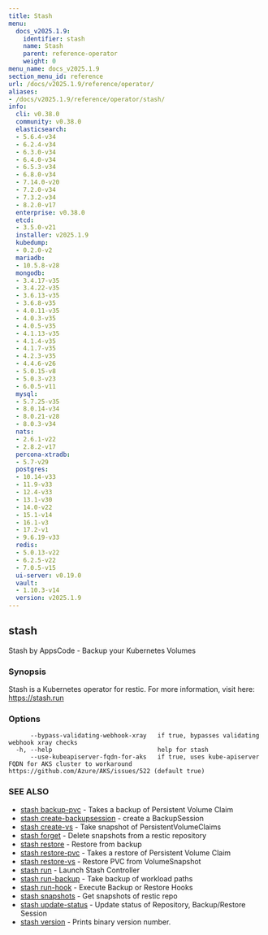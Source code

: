 ```yaml
---
title: Stash
menu:
  docs_v2025.1.9:
    identifier: stash
    name: Stash
    parent: reference-operator
    weight: 0
menu_name: docs_v2025.1.9
section_menu_id: reference
url: /docs/v2025.1.9/reference/operator/
aliases:
- /docs/v2025.1.9/reference/operator/stash/
info:
  cli: v0.38.0
  community: v0.38.0
  elasticsearch:
  - 5.6.4-v34
  - 6.2.4-v34
  - 6.3.0-v34
  - 6.4.0-v34
  - 6.5.3-v34
  - 6.8.0-v34
  - 7.14.0-v20
  - 7.2.0-v34
  - 7.3.2-v34
  - 8.2.0-v17
  enterprise: v0.38.0
  etcd:
  - 3.5.0-v21
  installer: v2025.1.9
  kubedump:
  - 0.2.0-v2
  mariadb:
  - 10.5.8-v28
  mongodb:
  - 3.4.17-v35
  - 3.4.22-v35
  - 3.6.13-v35
  - 3.6.8-v35
  - 4.0.11-v35
  - 4.0.3-v35
  - 4.0.5-v35
  - 4.1.13-v35
  - 4.1.4-v35
  - 4.1.7-v35
  - 4.2.3-v35
  - 4.4.6-v26
  - 5.0.15-v8
  - 5.0.3-v23
  - 6.0.5-v11
  mysql:
  - 5.7.25-v35
  - 8.0.14-v34
  - 8.0.21-v28
  - 8.0.3-v34
  nats:
  - 2.6.1-v22
  - 2.8.2-v17
  percona-xtradb:
  - 5.7-v29
  postgres:
  - 10.14-v33
  - 11.9-v33
  - 12.4-v33
  - 13.1-v30
  - 14.0-v22
  - 15.1-v14
  - 16.1-v3
  - 17.2-v1
  - 9.6.19-v33
  redis:
  - 5.0.13-v22
  - 6.2.5-v22
  - 7.0.5-v15
  ui-server: v0.19.0
  vault:
  - 1.10.3-v14
  version: v2025.1.9
---
```


## stash

Stash by AppsCode - Backup your Kubernetes Volumes

### Synopsis

Stash is a Kubernetes operator for restic. For more information, visit here: https://stash.run

### Options

```
      --bypass-validating-webhook-xray   if true, bypasses validating webhook xray checks
  -h, --help                             help for stash
      --use-kubeapiserver-fqdn-for-aks   if true, uses kube-apiserver FQDN for AKS cluster to workaround https://github.com/Azure/AKS/issues/522 (default true)
```

### SEE ALSO

* [stash backup-pvc](/docs/v2025.1.9/reference/operator/stash_backup-pvc)	 - Takes a backup of Persistent Volume Claim
* [stash create-backupsession](/docs/v2025.1.9/reference/operator/stash_create-backupsession)	 - create a BackupSession
* [stash create-vs](/docs/v2025.1.9/reference/operator/stash_create-vs)	 - Take snapshot of PersistentVolumeClaims
* [stash forget](/docs/v2025.1.9/reference/operator/stash_forget)	 - Delete snapshots from a restic repository
* [stash restore](/docs/v2025.1.9/reference/operator/stash_restore)	 - Restore from backup
* [stash restore-pvc](/docs/v2025.1.9/reference/operator/stash_restore-pvc)	 - Takes a restore of Persistent Volume Claim
* [stash restore-vs](/docs/v2025.1.9/reference/operator/stash_restore-vs)	 - Restore PVC from VolumeSnapshot
* [stash run](/docs/v2025.1.9/reference/operator/stash_run)	 - Launch Stash Controller
* [stash run-backup](/docs/v2025.1.9/reference/operator/stash_run-backup)	 - Take backup of workload paths
* [stash run-hook](/docs/v2025.1.9/reference/operator/stash_run-hook)	 - Execute Backup or Restore Hooks
* [stash snapshots](/docs/v2025.1.9/reference/operator/stash_snapshots)	 - Get snapshots of restic repo
* [stash update-status](/docs/v2025.1.9/reference/operator/stash_update-status)	 - Update status of Repository, Backup/Restore Session
* [stash version](/docs/v2025.1.9/reference/operator/stash_version)	 - Prints binary version number.

